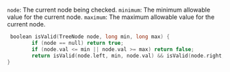 `node`: The current node being checked.
`minimum`: The minimum allowable value for the current node.
`maximum`: The maximum allowable value for the current node.

```cpp
 boolean isValid(TreeNode node, long min, long max) {
        if (node == null) return true;
        if (node.val <= min || node.val >= max) return false;
        return isValid(node.left, min, node.val) && isValid(node.right, node.val, max);
}
```
